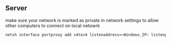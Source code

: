 ## Server

make sure your network is marked as private in network settings to allow other computers to connect on local netowrk

```bash
netsh interface portproxy add v4tov4 listenaddress=<Windows_IP> listenport=<Windows_Port> connectaddress=<WSL2_VM_IP> connectport=<Flask_API_Port>
```
